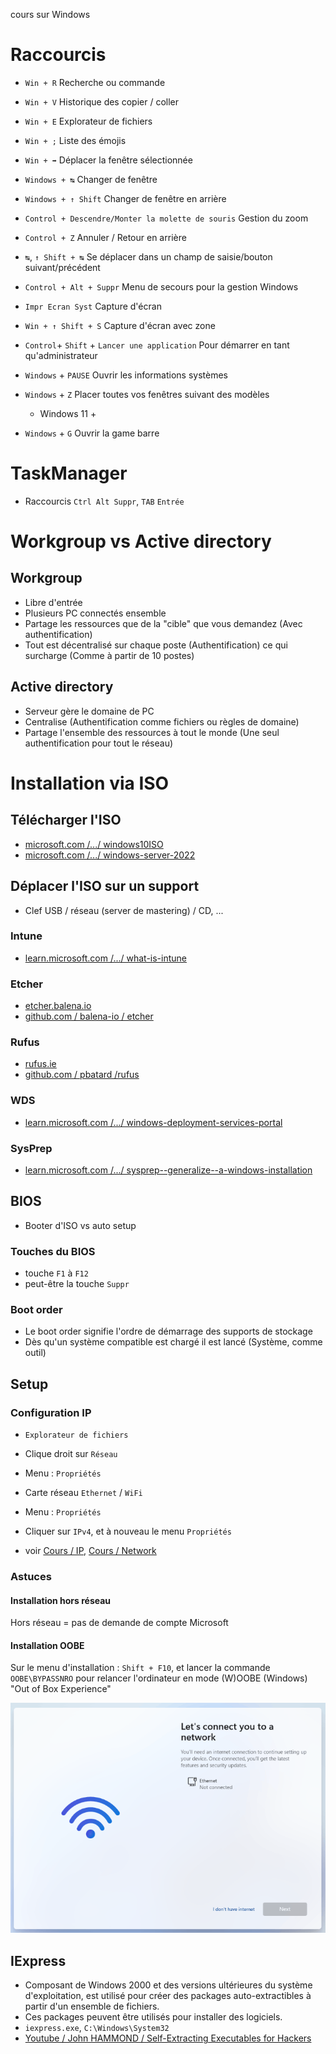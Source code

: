 cours sur Windows

# Raccourcis
- `Win + R` Recherche ou commande
- `Win + V` Historique des copier / coller
- `Win + E` Explorateur de fichiers

- `Win + ;` Liste des émojis

- `Win + ➡` Déplacer la fenêtre sélectionnée

- `Windows + ↹` Changer de fenêtre
- `Windows + ↑ Shift` Changer de fenêtre en arrière

- `Control + Descendre/Monter la molette de souris` Gestion du zoom

- `Control + Z` Annuler / Retour en arrière

- `↹`, `↑ Shift + ↹` Se déplacer dans un champ de saisie/bouton suivant/précédent
- `Control + Alt + Suppr` Menu de secours pour la gestion Windows

- `Impr Ecran Syst` Capture d'écran
- `Win + ↑ Shift + S` Capture d'écran avec zone

- `Control`+ `Shift` + `Lancer une application` Pour démarrer en tant qu'administrateur

- `Windows` + `PAUSE` Ouvrir les informations systèmes
- `Windows` + `Z` Placer toutes vos fenêtres suivant des modèles
  - Windows 11 +
- `Windows` + `G` Ouvrir la game barre 

# TaskManager
- Raccourcis `Ctrl Alt Suppr`, `TAB` `Entrée`

# Workgroup vs Active directory
## Workgroup
- Libre d'entrée
- Plusieurs PC connectés ensemble
- Partage les ressources que de la "cible" que vous demandez (Avec authentification)
- Tout est décentralisé sur chaque poste (Authentification) ce qui surcharge (Comme à partir de 10 postes)

## Active directory
- Serveur gère le domaine de PC
- Centralise (Authentification comme fichiers ou règles de domaine)
- Partage l'ensemble des ressources à tout le monde (Une seul authentification pour tout le réseau)

# Installation via ISO
## Télécharger l'ISO
- [microsoft.com /.../ windows10ISO](https://www.microsoft.com/fr-fr/software-download/windows10ISO)
- [microsoft.com /.../ windows-server-2022](https://www.microsoft.com/fr-fr/evalcenter/evaluate-windows-server-2022)

## Déplacer l'ISO sur un support
- Clef USB / réseau (server de mastering) / CD, ...
### Intune
- [learn.microsoft.com /.../ what-is-intune](https://learn.microsoft.com/fr-fr/mem/intune/fundamentals/what-is-intune)
### Etcher
- [etcher.balena.io](https://etcher.balena.io/)
- [github.com / balena-io / etcher](https://github.com/balena-io/etcher)
### Rufus
- [rufus.ie](https://rufus.ie/fr/)
- [github.com / pbatard /rufus](https://github.com/pbatard/rufus)
### WDS
- [learn.microsoft.com /.../ windows-deployment-services-portal](https://learn.microsoft.com/fr-fr/windows/win32/wds/windows-deployment-services-portal)
### SysPrep
- [learn.microsoft.com /.../ sysprep--generalize--a-windows-installation](https://learn.microsoft.com/fr-fr/windows-hardware/manufacture/desktop/sysprep--generalize--a-windows-installation)

## BIOS
- Booter d'ISO vs auto setup
### Touches du BIOS
- touche `F1` à `F12`
- peut-être la touche `Suppr`
### Boot order
- Le boot order signifie l'ordre de démarrage des supports de stockage
- Dès qu'un système compatible est chargé il est lancé (Système, comme outil)

## Setup
### Configuration IP
- `Explorateur de fichiers`
- Clique droit sur `Réseau`
- Menu : `Propriétés`
- Carte réseau `Ethernet` / `WiFi`
- Menu : `Propriétés`
- Cliquer sur `IPv4`, et à nouveau le menu `Propriétés`

- voir [Cours / IP](https://doc.altherneum.fr/cours/ip), [Cours / Network](https://doc.altherneum.fr/cours/network)

### Astuces
#### Installation hors réseau
Hors réseau = pas de demande de compte Microsoft
#### Installation OOBE
Sur le menu d'installation : `Shift + F10`, et lancer la commande `OOBE\BYPASSNRO` pour relancer l'ordinateur en mode (W)OOBE (Windows) "Out of Box Experience"

![Image de OOBE](https://github.com/Altherneum/.github/blob/main/note/assets/images/0dc02787-ce2e-4dac-858e-d74cd2d98ed5.png?raw=true)

## IExpress
- Composant de Windows 2000 et des versions ultérieures du système d'exploitation, est utilisé pour créer des packages auto-extractibles à partir d'un ensemble de fichiers. 
- Ces packages peuvent être utilisés pour installer des logiciels.
- `iexpress.exe`, `C:\Windows\System32`
- [Youtube / John HAMMOND / Self-Extracting Executables for Hackers](https://www.youtube.com/watch?v=mAond4BkCfM)
